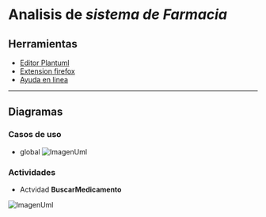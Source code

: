 # Analisis de *sistema de Farmacia*
## Herramientas
- [Editor Plantuml](https://sujoyu.github.io/plantuml-previewer/)
- [Extension firefox](https://addons.mozilla.org/en-US/firefox/addon/plantuml-visualizer/)
- [Ayuda en linea](https://plantuml.com/sitemap-language-specification) 
___
## Diagramas
### Casos de uso
- global
![ImagenUml](http://www.plantuml.com/plantuml/proxy?cache=no&src=https://raw.github.com/vonbeitthia/FarmaciaUML/main/diagramas/USCglobal.plantuml)

### Actividades
- Actvidad **BuscarMedicamento**

![ImagenUml](http://www.plantuml.com/plantuml/proxy?src=https://raw.github.com/vonbeitthia/FarmaciaUML/main/diagramas/ACbuscarMedicamento.plantuml)
